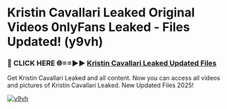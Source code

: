 # Kristin Cavallari Leaked Original Videos 0nlyFans Leaked - Files Updated! (y9vh)

<h3>🔴 CLICK HERE 🌐==►► <a href="https://tinyurl.com/2m67pmp6" rel="nofollow">Kristin Cavallari Leaked Updated Files</a></h3>

Get Kristin Cavallari Leaked and all content. Now you can access all videos and pictures of Kristin Cavallari Leaked. New Updated Files 2025!

[![y9vh](https://i.imgur.com/H4QAA4z.gif)](https://tinyurl.com/2m67pmp6)